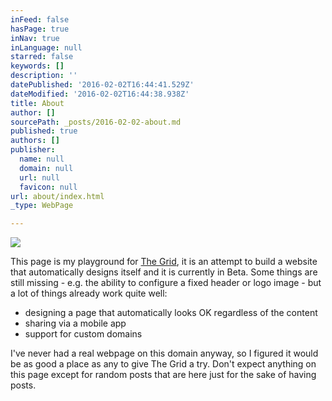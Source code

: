 ```yaml
---
inFeed: false
hasPage: true
inNav: true
inLanguage: null
starred: false
keywords: []
description: ''
datePublished: '2016-02-02T16:44:41.529Z'
dateModified: '2016-02-02T16:44:38.938Z'
title: About
author: []
sourcePath: _posts/2016-02-02-about.md
published: true
authors: []
publisher:
  name: null
  domain: null
  url: null
  favicon: null
url: about/index.html
_type: WebPage

---
```

![](https://s3-us-west-2.amazonaws.com/the-grid-img/p/1dbbfbb6858e3b5e38317c38e54b6314d0af6264.png)

This page is my playground for [The Grid][0], it is an attempt to build a website that automatically designs itself and it is currently in Beta. Some things are still missing - e.g. the ability to configure a fixed header or logo image - but a lot of things already work quite well:

- designing a page that automatically looks OK regardless of the content   
- sharing via a mobile app  
- support for custom domains

I've never had a real webpage on this domain anyway, so I figured it would be as good a place as any to give The Grid a try. Don't expect anything on this page except for random posts that are here just for the sake of having posts.

[0]: http://thegrid.io/